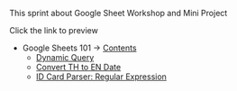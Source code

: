 This sprint about Google Sheet Workshop and Mini Project

Click the link to preview
- Google Sheets 101 -> [Contents](https://docs.google.com/spreadsheets/d/1MpBKWSPgTCC46s6SuluV2RoHmHnPUYtV1YSbMNg8IG0/edit?gid=0#gid=0)
  - [Dynamic Query](https://docs.google.com/spreadsheets/d/1MpBKWSPgTCC46s6SuluV2RoHmHnPUYtV1YSbMNg8IG0/edit?gid=1981431105#gid=1981431105)
  - [Convert TH to EN Date](https://docs.google.com/spreadsheets/d/1MpBKWSPgTCC46s6SuluV2RoHmHnPUYtV1YSbMNg8IG0/edit?gid=1656509133#gid=1656509133)
  - [ID Card Parser: Regular Expression](https://docs.google.com/spreadsheets/d/1MpBKWSPgTCC46s6SuluV2RoHmHnPUYtV1YSbMNg8IG0/edit?gid=2014543270#gid=2014543270)
